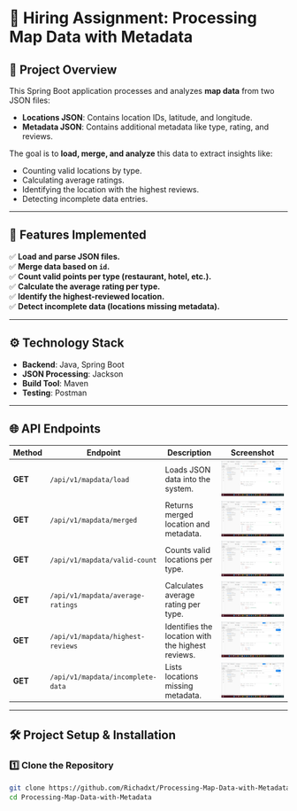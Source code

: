 # 📍 Hiring Assignment: Processing Map Data with Metadata

## **🔹 Project Overview**
This Spring Boot application processes and analyzes **map data** from two JSON files:
- **Locations JSON**: Contains location IDs, latitude, and longitude.
- **Metadata JSON**: Contains additional metadata like type, rating, and reviews.

The goal is to **load, merge, and analyze** this data to extract insights like:
- Counting valid locations by type.
- Calculating average ratings.
- Identifying the location with the highest reviews.
- Detecting incomplete data entries.

---

## **📌 Features Implemented**
✅ **Load and parse JSON files.**  
✅ **Merge data based on `id`.**  
✅ **Count valid points per type (restaurant, hotel, etc.).**  
✅ **Calculate the average rating per type.**  
✅ **Identify the highest-reviewed location.**  
✅ **Detect incomplete data (locations missing metadata).**  

---

## **⚙️ Technology Stack**
- **Backend**: Java, Spring Boot  
- **JSON Processing**: Jackson  
- **Build Tool**: Maven  
- **Testing**: Postman  

---

## **🌐 API Endpoints**
| Method | Endpoint | Description | Screenshot |
|--------|----------|-------------|------------|
| **GET** | `/api/v1/mapdata/load` | Loads JSON data into the system. | ![Load Data](json_data_read_project/screenshot/screenshot_1.png) |
| **GET** | `/api/v1/mapdata/merged` | Returns merged location and metadata. | ![Merged Data](json_data_read_project/screenshot/screenshot_2.png) |
| **GET** | `/api/v1/mapdata/valid-count` | Counts valid locations per type. | ![Valid Count](json_data_read_project/screenshot/screenshot_3.png) |
| **GET** | `/api/v1/mapdata/average-ratings` | Calculates average rating per type. | ![Average Ratings](json_data_read_project/screenshot/screenshot_4.png) |
| **GET** | `/api/v1/mapdata/highest-reviews` | Identifies the location with the highest reviews. | ![Highest Reviews](json_data_read_project/screenshot/screenshot_6.png) |
| **GET** | `/api/v1/mapdata/incomplete-data` | Lists locations missing metadata. | ![Incomplete Data](json_data_read_project/screenshot/screenshot_5.png) |

---

## **🛠 Project Setup & Installation**
### **1️⃣ Clone the Repository**
```sh
git clone https://github.com/Richadxt/Processing-Map-Data-with-Metadata.git
cd Processing-Map-Data-with-Metadata
